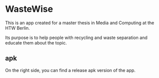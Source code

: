 # WasteWise

This is an app created for a master thesis in Media and Computing at the HTW Berlin.

Its purpose is to help people with recycling and waste separation and educate them about the topic.


## apk
On the right side, you can find a release apk version of the app.
